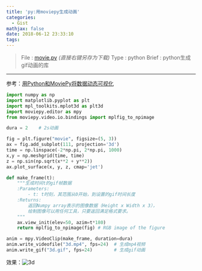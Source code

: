 ```yaml
---
title: 'py:用moviepy生成动画'
categories:
  - Gist
mathjax: false
date: 2018-06-12 23:33:10
tags:
---
```


> File : [movie.py](movie.py) *(直接右键另存为下载)*
> Type : python
> Brief : python生成gif动画的库

---

参考：[用Python和MoviePy将数据动态可视化](http://python.jobbole.com/81185/)

```python
import numpy as np
import matplotlib.pyplot as plt
import mpl_toolkits.mplot3d as plt3d
import moviepy.editor as mpy
from moviepy.video.io.bindings import mplfig_to_npimage

dura = 2    # 2s动画

fig = plt.figure("movie", figsize=(5, 3))
ax = fig.add_subplot(111, projection='3d')
time = np.linspace(-2*np.pi, 2*np.pi, 1000)
x,y = np.meshgrid(time, time)
z = np.sin(np.sqrt(x**2 + y**2))
ax.plot_surface(x, y, z, cmap='jet')

def make_frame(t):
    """生成时间t的gif帧数据
    :Parameters: 
        - t: t时刻，其范围从0开始，到设置的gif时间长度
    :Returns: 
        返回Numpy array表示的图像数据（Height x Width x 3），
        绘制图像可以用任何工具，只要返回满足格式要求。
    """
    ax.view_init(elev=50, azim=t*180)
    return mplfig_to_npimage(fig) # RGB image of the figure

anim = mpy.VideoClip(make_frame, duration=dura)
anim.write_videofile("3d.mp4", fps=24)  # 生成mp4视频
anim.write_gif("3d.gif", fps=24)        # 生成gif动画
```

效果：![3d](3d.gif)
